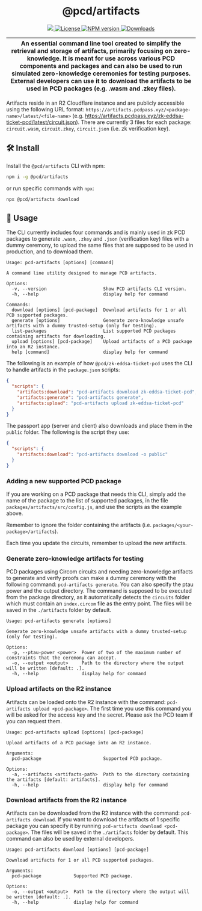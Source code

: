 <p align="center">
    <h1 align="center">
        @pcd/artifacts
    </h1>
</p>

<p align="center">
    <a href="https://github.com/proofcarryingdata">
        <img src="https://img.shields.io/badge/project-PCD-blue.svg?style=flat-square">
    </a>
    <a href="https://github.com/proofcarryingdata/zupass/blob/main/packages/artifacts/LICENSE">
        <img alt="License" src="https://img.shields.io/badge/license-MIT-green.svg?style=flat-square">
    </a>
    <a href="https://www.npmjs.com/package/@pcd/artifacts">
        <img alt="NPM version" src="https://img.shields.io/npm/v/@pcd/artifacts?style=flat-square" />
    </a>
    <a href="https://npmjs.org/package/@pcd/artifacts">
        <img alt="Downloads" src="https://img.shields.io/npm/dm/@pcd/artifacts.svg?style=flat-square" />
    </a>
</p>

| An essential command line tool created to simplify the retrieval and storage of artifacts, primarily focusing on zero-knowledge. It is meant for use across various PCD components and packages and can also be used to run simulated zero-knowledge ceremonies for testing purposes. External developers can use it to download the artifacts to be used in PCD packages (e.g. .wasm and .zkey files).  |
| ----------------------------------------------------------------------------------------------------------------------------------------------------------------------------------------------------------------------------------------------------------------------------------------------------------------------------------------------------------------------------------------------------------- |

Artifacts reside in an R2 Cloudflare instance and are publicly accessible using the following URL format: `https://artifacts.pcdpass.xyz/<package-name>/latest/<file-name>` (e.g. https://artifacts.pcdpass.xyz/zk-eddsa-ticket-pcd/latest/circuit.json). There are currently 3 files for each package: `circuit.wasm`, `circuit.zkey`, `circuit.json` (i.e. zk verification key).

## 🛠 Install

Install the `@pcd/artifacts` CLI with npm:

```bash
npm i -g @pcd/artifacts
```

or run specific commands with `npx`:

```bash
npx @pcd/artifacts download
```

## 📜 Usage

The CLI currently includes four commands and is mainly used in zk PCD packages to generate `.wasm`, `.zkey` and `.json` (verification key) files with a dummy ceremony, to upload the same files that are supposed to be used in production, and to download them.

```
Usage: pcd-artifacts [options] [command]

A command line utility designed to manage PCD artifacts.

Options:
  -v, --version                     Show PCD artifacts CLI version.
  -h, --help                        display help for command

Commands:
  download [options] [pcd-package]  Download artifacts for 1 or all PCD supported packages.
  generate [options]                Generate zero-knowledge unsafe artifacts with a dummy trusted-setup (only for testing).
  list-packages                     List supported PCD packages containing artifacts for downloading.
  upload [options] [pcd-package]    Upload artifacts of a PCD package into an R2 instance.
  help [command]                    display help for command
```

The following is an example of how `@pcd/zk-eddsa-ticket-pcd` uses the CLI to handle artifacts in the `package.json` scripts:

```json
{
  "scripts": {
    "artifacts:download": "pcd-artifacts download zk-eddsa-ticket-pcd",
    "artifacts:generate": "pcd-artifacts generate",
    "artifacts:upload": "pcd-artifacts upload zk-eddsa-ticket-pcd"
  }
}
```

The passport app (server and client) also downloads and place them in the `public` folder. The following is the script they use:

```json
{
  "scripts": {
    "artifacts:download": "pcd-artifacts download -o public"
  }
}
```

### Adding a new supported PCD package

If you are working on a PCD package that needs this CLI, simply add the name of the package to the list of supported packages, in the file `packages/artifacts/src/config.js`, and use the scripts as the example above.

Remember to ignore the folder containing the artifacts (i.e. `packages/<your-package>/artifacts`).

Each time you update the circuits, remember to upload the new artifacts.

### Generate zero-knowledge artifacts for testing

PCD packages using Circom circuits and needing zero-knowledge artifacts to generate and verify proofs can make a dummy ceremony with the following command: `pcd-artifacts generate`. You can also specify the ptau power and the output directory. The command is supposed to be executed from the package directory, as it automatically detects the `circuits` folder which must contain an `index.circom` file as the entry point. The files will be saved in the `./artifacts` folder by default.

```
Usage: pcd-artifacts generate [options]

Generate zero-knowledge unsafe artifacts with a dummy trusted-setup (only for testing).

Options:
  -p, --ptau-power <power>  Power of two of the maximum number of constraints that the ceremony can accept.
  -o, --output <output>     Path to the directory where the output will be written [default: .].
  -h, --help                display help for command
```

### Upload artifacts on the R2 instance

Artifacts can be loaded onto the R2 instance with the command: `pcd-artifacts upload <pcd-package>`. The first time you use this command you will be asked for the access key and the secret. Please ask the PCD team if you can request them.

```
Usage: pcd-artifacts upload [options] [pcd-package]

Upload artifacts of a PCD package into an R2 instance.

Arguments:
  pcd-package                       Supported PCD package.

Options:
  -a, --artifacts <artifacts-path>  Path to the directory containing the artifacts [default: artifacts].
  -h, --help                        display help for command
```

### Download artifacts from the R2 instance

Artifacts can be downloaded from the R2 instance with the command: `pcd-artifacts download`. If you want to download the artifacts of 1 specific package you can specify it by running `pcd-artifacts download <pcd-package>`. The files will be saved in the `./artifacts` folder by default. This command can also be used by external developers.

```
Usage: pcd-artifacts download [options] [pcd-package]

Download artifacts for 1 or all PCD supported packages.

Arguments:
  pcd-package            Supported PCD package.

Options:
  -o, --output <output>  Path to the directory where the output will be written [default: .].
  -h, --help             display help for command
```
